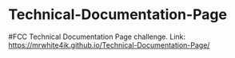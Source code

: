 # Technical-Documentation-Page
#FCC Technical Documentation Page challenge.
Link: https://mrwhite4ik.github.io/Technical-Documentation-Page/
